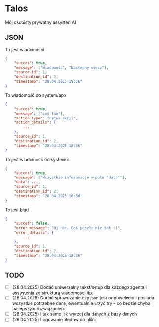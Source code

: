 # Talos
Mój osobisty prywatny assysten AI

## JSON
To jest wiadomości
```json
{
    "succes": true,
    "message": ["Wiadomość", "Nastepny wiesz"],
    "source_id": 1,
    "destination_id": 2,
    "timestamp": "28.04.2025 18:36"
}
```

To wiadomość do system/app
```json
{
    "succes": true,
    "message": ["coś tam"],
    "action_type": "nazwa akcji",
    "action_details": {
        ...
    },
    "source_id": 1,
    "destination_id": 2,
    "timestamp": "28.04.2025 18:36"
}
```

To jest wiadomośc od systemu:
```json
{
    "succes": true,
    "message": ["Wszystkie inforamacje w polu 'data'"],
    "data": ...,
    "source_id": 1,
    "destination_id": 2,
    "timestamp": "28.04.2025 18:36"
}
```

To jest błąd
```json
{
    "succes": false,
    "error_message": "Oj nie. Coś poszło nie tak :(",
    "error_details": {
        ...
    },
    "source_id": 1,
    "destination_id": 2,
    "timestamp": "28.04.2025 18:36"
}
```

## TODO
- [ ] (28.04.2025) Dodać uniwersalny tekst/setup dla każdego agenta i assystenta ze strukturą wiadomości itp.
- [ ] (28.04.2025) Dodać sprawdzanie czy json jest odpoweiedni i posiada wszystkie potrzebne dane, ewentualnie urzyć try - co bedzie chyba najlepszym rozwiązaniem
- [ ] (28.04.2025) I tak samo jak wyrzej dla danych z bazy danych
- [ ] (29.04.2025) Logowanie błedów do pliku